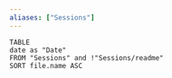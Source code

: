 ```yaml
---
aliases: ["Sessions"]
---
```


```dataview
TABLE
date as "Date"
FROM "Sessions" and !"Sessions/readme"
SORT file.name ASC
```
